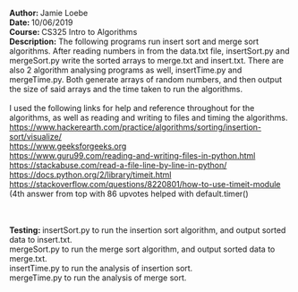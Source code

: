 <strong>Author: </strong> Jamie Loebe </br>
<strong>Date: </strong>10/06/2019 </br>
<strong>Course: </strong> CS325 Intro to Algorithms </br>
<strong>Description:</strong> The following programs run insert sort and merge sort algorithms. After reading numbers in from the data.txt file, insertSort.py and mergeSort.py write the sorted arrays to merge.txt and insert.txt. There are also 2 algorithm analysing programs as well, insertTime.py and mergeTime.py. Both generate arrays of random numbers, and then output the size of said arrays and the time taken to run the algorithms.
</br>
</br>
I used the following links for help and reference throughout for the algorithms, as well as reading and writing to files and timing the algorithms. </br>
https://www.hackerearth.com/practice/algorithms/sorting/insertion-sort/visualize/ </br>
https://www.geeksforgeeks.org </br>
https://www.guru99.com/reading-and-writing-files-in-python.html </br>
https://stackabuse.com/read-a-file-line-by-line-in-python/ </br>
https://docs.python.org/2/library/timeit.html </br>
https://stackoverflow.com/questions/8220801/how-to-use-timeit-module (4th answer from top with 86 upvotes helped with default.timer()


</br>
</br>
<strong>Testing: </strong> insertSort.py to run the insertion sort algorithm, and output sorted data to insert.txt. </br>
                           mergeSort.py to run the merge sort algorithm, and output sorted data to merge.txt. </br>
                           insertTime.py to run the analysis of insertion sort. </br>
                           mergeTime.py to run the analysis of merge sort. </br>
